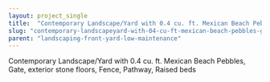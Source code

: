 ```yaml
---
layout: project_single
title:  "Contemporary Landscape/Yard with 0.4 cu. ft. Mexican Beach Pebbles, Gate, exterior stone floors, Fence, Pathway, Raised beds"
slug: "contemporary-landscapeyard-with-04-cu-ft-mexican-beach-pebbles-gate-exterior-stone-floors-fence-pathway"
parent: "landscaping-front-yard-low-maintenance"
---
```

Contemporary Landscape/Yard with 0.4 cu. ft. Mexican Beach Pebbles, Gate, exterior stone floors, Fence, Pathway, Raised beds